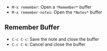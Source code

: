 - `M-x remember`: Open a `*Remember*` buffer
- `M-x remember-notes`: Open the `*Notes*` buffer

## Remember Buffer

- `C-c C-c`: Save the note and close the buffer
- `C-c C-k`: Cancel and close the buffer
